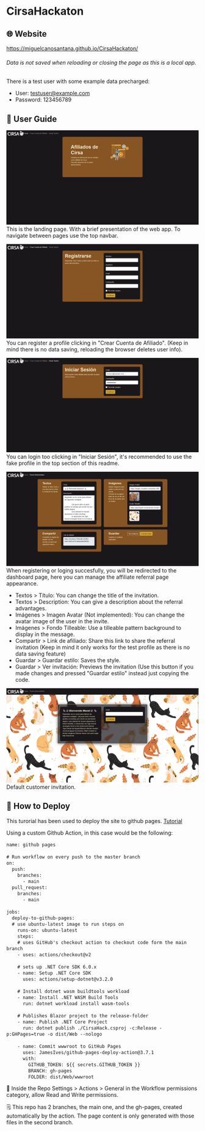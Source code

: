 # CirsaHackaton

## 🌐 Website
https://miguelcanosantana.github.io/CirsaHackaton/

###### Data is not saved when reloading or closing the page as this is a local app.
There is a test user with some example data precharged:
- User: testuser@example.com
- Password: 123456789

## 📒 User Guide
![Landing page](./wwwroot/Images/001.png)
This is the landing page. With a brief presentation of the web app. To navigate between pages use the top navbar.

![Register page](./wwwroot/Images/002.png)
You can register a profile clicking in "Crear Cuenta de Afiliado". (Keep in mind there is no data saving, reloading the browser deletes user info).

![Login page](./wwwroot/Images/003.png)
You can login too clicking in "Iniciar Sesión", it's recommended to use the fake profile in the top section of this readme.

![Dashboard](./wwwroot/Images/004.png)
When registering or loging succesfully, you will be redirected to the dashboard page, here you can manage the affiliate referral page appearance.

- Textos > Título: You can change the title of the invitation.
- Textos > Description: You can give a description about the referral advantages.
- Imágenes > Imagen Avatar (Not implemented): You can change the avatar image of the user in the invite.
- Imágenes > Fondo Tilleable: Use a tilleable pattern background to display in the message.
- Compartir > Link de afiliado: Share this link to share the referral invitation (Keep in mind it only works for the test profile as there is no data saving feature)
- Guardar > Guardar estilo: Saves the style.
- Guardar > Ver invitación: Previews the invitation (Use this button if you made changes and pressed "Guardar estilo" instead just copying the code.

![Referral](./wwwroot/Images/005.png)
Default customer invitation.


## 🚀 How to Deploy 
This turorial has been used to deploy the site to github pages. [Tutorial](https://ilovedotnet.org/blogs/blazor-wasm-publishing-to-github-pages/)

Using a custom Github Action, in this case would be the following:
```
name: github pages

# Run workflow on every push to the master branch
on:
  push:
    branches:
      - main
  pull_request:
    branches:
      - main

jobs:
  deploy-to-github-pages:
  # use ubuntu-latest image to run steps on
    runs-on: ubuntu-latest
    steps:
    # uses GitHub's checkout action to checkout code form the main branch
    - uses: actions/checkout@v2

    # sets up .NET Core SDK 6.0.x
    - name: Setup .NET Core SDK
      uses: actions/setup-dotnet@v3.2.0

    # Install dotnet wasm buildtools workload
    - name: Install .NET WASM Build Tools
      run: dotnet workload install wasm-tools

    # Publishes Blazor project to the release-folder
    - name: Publish .NET Core Project
      run: dotnet publish ./CirsaHack.csproj -c:Release -p:GHPages=true -o dist/Web --nologo

    - name: Commit wwwroot to GitHub Pages
      uses: JamesIves/github-pages-deploy-action@3.7.1
      with:
        GITHUB_TOKEN: ${{ secrets.GITHUB_TOKEN }}
        BRANCH: gh-pages
        FOLDER: dist/Web/wwwroot
```

🚦 Inside the Repo Settings > Actions > General in the Workflow permissions category, allow Read and Write permissions.

🗒️ This repo has 2 branches, the main one, and the gh-pages, created automatically by the action. 
The page content is only generated with those files in the second branch.
